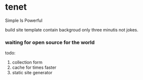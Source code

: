 # tenet
Simple Is Powerful

build site template contain backgroud only three minutis not jokes.

### waiting for open source for the world


todo:
1. collection form
2. cache for times faster
3. static site generator
